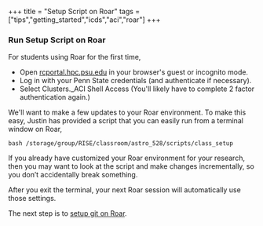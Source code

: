 +++
title = "Setup Script on Roar"
tags = ["tips","getting_started","icds","aci","roar"]
+++

### Run Setup Script on Roar

For students using Roar for the first time,
- Open [rcportal.hpc.psu.edu](https://rcportal.hpc.psu.edu/) in your browser's guest or incognito mode.
- Log in with your Penn State credentials (and authenticate if necessary).
- Select Clusters._ACI Shell Access (You'll likely have to complete 2 factor authentication again.)

We'll want to make a few updates to your Roar environment.  To make this easy, Justin has provided a script that you can easily run from a terminal window on Roar,
```shell
bash /storage/group/RISE/classroom/astro_528/scripts/class_setup
```
<!--
If you’re curious, this will update your .bashrc startup script so that it automatically loads a module (so software for the course is in your path; `module use /storage/group/RISE/sw7/modules`), and move your .julia and .conda directories from the home filesystem to the work filesystem (since those can get rather large).  
-->
If you already have customized your Roar environment for your research, then you may want to look at the script and make changes incrementally, so you don’t accidentally break something.  
<!--
If something does break, you can run `/storage/group/RISE/classroom/astro_528/scripts/class_setup restore` to undo the setup changes above.  
-->
After you exit the terminal, your next Roar session will automatically use those settings.


The next step is to [setup git on Roar](../git).

<!-- No longer required for Roar Collab
Now you're ready to move on to [starting ](../sshkeys/)
-->


